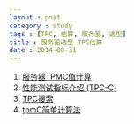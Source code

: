 ```yaml
---
layout : post
category : study
tags : [TPC, 估算, 服务器, 选型]
title : 服务器选型 TPC估算
date : 2014-08-31
---
```


1. [服务器TPMC值计算](http://www.chinastandard.org/index.php/group_thread/view/id-5715)
2. [性能测试指标介绍 (TPC-C)](http://www.7dtest.com/site/html/58/t-258.html)
3. [TPC搜索](http://www.tpc.org/)
4. [tpmC简单计算法](http://blog.csai.cn/user1/14527/archives/2006/10457.html)
